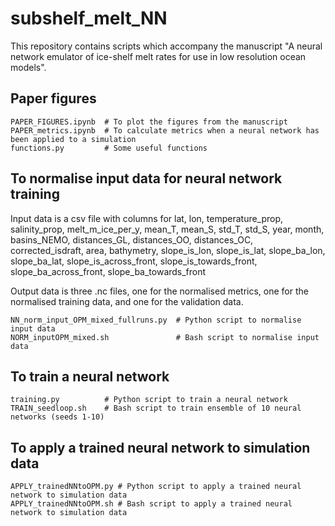 # subshelf_melt_NN
This repository contains scripts which accompany the manuscript "A neural network emulator of ice-shelf melt rates for use in low resolution ocean models". 

## Paper figures 
```
PAPER_FIGURES.ipynb  # To plot the figures from the manuscript 
PAPER_metrics.ipynb  # To calculate metrics when a neural network has been applied to a simulation
functions.py         # Some useful functions 
```

## To normalise input data for neural network training

Input data is a csv file with columns for 
lat, lon, temperature_prop, salinity_prop, melt_m_ice_per_y, mean_T, mean_S, std_T, std_S, year, month, basins_NEMO, distances_GL, distances_OO, distances_OC, corrected_isdraft, area, bathymetry, slope_is_lon, slope_is_lat, slope_ba_lon, slope_ba_lat, slope_is_across_front, slope_is_towards_front, slope_ba_across_front, slope_ba_towards_front

Output data is three .nc files, one for the normalised metrics, one for the normalised training data, and one for the validation data. 

```
NN_norm_input_OPM_mixed_fullruns.py  # Python script to normalise input data 
NORM_inputOPM_mixed.sh               # Bash script to normalise input data 
```

## To train a neural network 

```
training.py          # Python script to train a neural network
TRAIN_seedloop.sh    # Bash script to train ensemble of 10 neural networks (seeds 1-10)
```

## To apply a trained neural network to simulation data 
```
APPLY_trainedNNtoOPM.py # Python script to apply a trained neural network to simulation data 
APPLY_trainedNNtoOPM.sh # Bash script to apply a trained neural network to simulation data 
```
